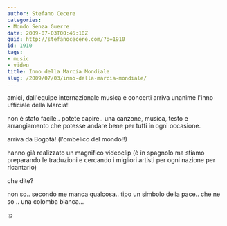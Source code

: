 ```yaml
---
author: Stefano Cecere
categories:
- Mondo Senza Guerre
date: 2009-07-03T00:46:10Z
guid: http://stefanocecere.com/?p=1910
id: 1910
tags:
- music
- video
title: Inno della Marcia Mondiale
slug: /2009/07/03/inno-della-marcia-mondiale/
---
```


amici, dall'equipe internazionale musica e concerti arriva unanime l'inno ufficiale della Marcia!!
  
non è stato facile.. potete capire.. una canzone, musica, testo e arrangiamento che potesse andare bene per tutti in ogni occasione.

arriva da Bogotà! (l'ombelico del mondo!!)

hanno già realizzato un magnifico videoclip (è in spagnolo ma stiamo preparando le traduzioni e cercando i migliori artisti per ogni nazione per ricantarlo)

che dite?

non so.. secondo me manca qualcosa.. tipo un simbolo della pace.. che ne so .. una colomba bianca…

:p